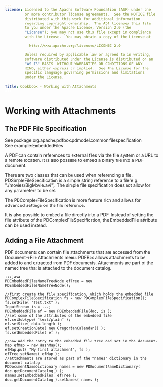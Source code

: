 ```yaml
---
license: Licensed to the Apache Software Foundation (ASF) under one
         or more contributor license agreements.  See the NOTICE file
         distributed with this work for additional information
         regarding copyright ownership.  The ASF licenses this file
         to you under the Apache License, Version 2.0 (the
         "License"); you may not use this file except in compliance
         with the License.  You may obtain a copy of the License at

           http://www.apache.org/licenses/LICENSE-2.0

         Unless required by applicable law or agreed to in writing,
         software distributed under the License is distributed on an
         "AS IS" BASIS, WITHOUT WARRANTIES OR CONDITIONS OF ANY
         KIND, either express or implied.  See the License for the
         specific language governing permissions and limitations
         under the License.
         
Title: Cookbook - Working with Attachments
---
```


# Working with Attachments

## The PDF File Specification

See package:org.apache.pdfbox.pdmodel.common.filespecification  
See example:EmbeddedFiles  

A PDF can contain references to external files via the file system or a URL to a remote 
location. It is also possible to embed a binary file into a PDF document.

There are two classes that can be used when referencing a file. PDSimpleFileSpecification 
is a simple string reference to a file(e.g. "./movies/BigMovie.avi"). The simple file 
specification does not allow for any parameters to be set. 

The PDComplexFileSpecification is more feature rich and allows for advanced settings on 
the file reference.

It is also possible to embed a file directly into a PDF. Instead of setting the file 
attribute of the PDComplexFileSpecification, the EmbeddedFile attribute can be used instead.

## Adding a File Attachment

PDF documents can contain file attachments that are accessed from the Document->File Attachments 
menu. PDFBox allows attachments to be added to and extracted from PDF documents. 
Attachments are part of the named tree that is attached to the document catalog.

	:::java
	PDEmbeddedFilesNameTreeNode efTree = new PDEmbeddedFilesNameTreeNode();

	//first create the file specification, which holds the embedded file
	PDComplexFileSpecification fs = new PDComplexFileSpecification();
	fs.setFile( "Test.txt" );
	InputStream is = ...;
	PDEmbeddedFile ef = new PDEmbeddedFile(doc, is );
	//set some of the attributes of the embedded file
	ef.setSubtype( "test/plain" );
	ef.setSize( data.length );
	ef.setCreationDate( new GregorianCalendar() );
	fs.setEmbeddedFile( ef );

	//now add the entry to the embedded file tree and set in the document.
	Map efMap = new HashMap();
	efMap.put( "My first attachment", fs );
	efTree.setNames( efMap );
	//attachments are stored as part of the "names" dictionary in the document catalog
	PDDocumentNameDictionary names = new PDDocumentNameDictionary( doc.getDocumentCatalog() );
	names.setEmbeddedFiles( efTree );
	doc.getDocumentCatalog().setNames( names );